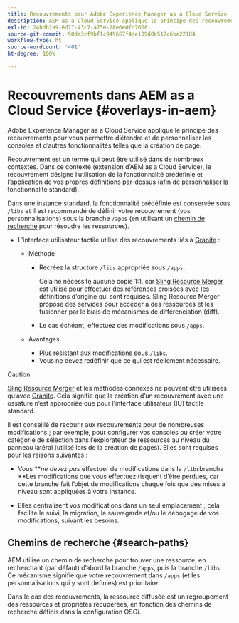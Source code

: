 ```yaml
---
title: Recouvrements pour Adobe Experience Manager as a Cloud Service
description: AEM as a Cloud Service applique le principe des recouvrements pour vous permettre d’étendre et de personnaliser les consoles et d’autres fonctionnalités.
exl-id: 24bdb1a9-6d77-43c7-a75e-28e6e0fd7608
source-git-commit: 90de3cf9bf1c949667f4de109d0b517c6be22184
workflow-type: ht
source-wordcount: '401'
ht-degree: 100%

---
```


# Recouvrements dans AEM as a Cloud Service {#overlays-in-aem}

Adobe Experience Manager as a Cloud Service applique le principe des recouvrements pour vous permettre d’étendre et de personnaliser les consoles et d’autres fonctionnalités telles que la création de page.

<!--
Adobe Experience Manager as a Cloud Service uses the principle of overlays to allow you to extend and customize the [consoles](/help/sites-developing/customizing-consoles-touch.md) and other functionality (for example, [page authoring](/help/sites-developing/customizing-page-authoring-touch.md)).
-->

Recouvrement est un terme qui peut être utilisé dans de nombreux contextes. Dans ce contexte (extension d’AEM as a Cloud Service), le recouvrement désigne l’utilisation de la fonctionnalité prédéfinie et l’application de vos propres définitions par-dessus (afin de personnaliser la fonctionnalité standard).

Dans une instance standard, la fonctionnalité prédéfinie est conservée sous `/libs` et il est recommandé de définir votre recouvrement (vos personnalisations) sous la branche `/apps` (en utilisant un [chemin de recherche](#search-paths) pour résoudre les ressources).

* L’interface utilisateur tactile utilise des recouvrements liés à [Granite](https://helpx.adobe.com/fr/experience-manager/6-5/sites/developing/using/reference-materials/granite-ui/api/index.html) :

   * Méthode

      * Recréez la structure `/libs` appropriée sous `/apps`.

         Cela ne nécessite aucune copie 1:1, car [Sling Resource Merger](/help/implementing/developing/introduction/sling-resource-merger.md) est utilisé pour effectuer des références croisées avec les définitions d’origine qui sont requises. Sling Resource Merger propose des services pour accéder à des ressources et les fusionner par le biais de mécanismes de différenciation (diff).

      * Le cas échéant, effectuez des modifications sous `/apps`.
   * Avantages

      * Plus résistant aux modifications sous `/libs`.
      * Vous ne devez redéfinir que ce qui est réellement nécessaire.


<!-- Still links to reference material in 6.5 -->

>[!CAUTION]
>
>[Sling Resource Merger](/help/implementing/developing/introduction/sling-resource-merger.md) et les méthodes connexes ne peuvent être utilisées qu’avec [Granite](https://helpx.adobe.com/fr/experience-manager/6-5/sites/developing/using/reference-materials/granite-ui/api/index.html). Cela signifie que la création d’un recouvrement avec une ossature n’est appropriée que pour l’interface utilisateur (IU) tactile standard.

Il est conseillé de recourir aux recouvrements pour de nombreuses modifications ; par exemple, pour configurer vos consoles ou créer votre catégorie de sélection dans l’explorateur de ressources au niveau du panneau latéral (utilisé lors de la création de pages). Elles sont requises pour les raisons suivantes :

<!--
Overlays are the recommended method for many changes, such as [configuring your consoles](/help/sites-developing/customizing-consoles-touch.md#create-a-custom-console) or [creating your selection category to the asset browser in the side panel](/help/sites-developing/customizing-page-authoring-touch.md#add-new-selection-category-to-asset-browser) (used when authoring pages). They are required as:
-->

* Vous ***ne devez pas* effectuer de modifications dans la `/libs`branche **Les modifications que vous effectuez risquent d’être perdues, car cette branche fait l’objet de modifications chaque fois que des mises à niveau sont appliquées à votre instance.

* Elles centralisent vos modifications dans un seul emplacement ; cela facilite le suivi, la migration, la sauvegarde et/ou le débogage de vos modifications, suivant les besoins.

## Chemins de recherche {#search-paths}

AEM utilise un chemin de recherche pour trouver une ressource, en recherchant (par défaut) d’abord la branche `/apps`, puis la branche `/libs`. Ce mécanisme signifie que votre recouvrement dans `/apps` (et les personnalisations qui y sont définies) est prioritaire.

Dans le cas des recouvrements, la ressource diffusée est un regroupement des ressources et propriétés récupérées, en fonction des chemins de recherche définis dans la configuration OSGi.

<!--
## Example of Usage {#example-of-usage}

Some examples are covered when:

* [Customizing the Consoles](/help/sites-developing/customizing-consoles-touch.md)
* [Customizing Page Authoring](/help/sites-developing/customizing-page-authoring-touch.md)
-->
